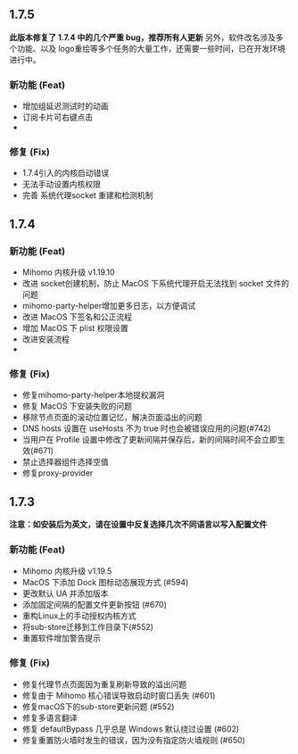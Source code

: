 ## 1.7.5

**此版本修复了 1.7.4 中的几个严重 bug，推荐所有人更新**
另外，软件改名涉及多个功能、以及 logo重绘等多个任务的大量工作，还需要一些时间，已在开发环境进行中。

### 新功能 (Feat)
- 增加组延迟测试时的动画
- 订阅卡片可右键点击
- 

### 修复 (Fix)
- 1.7.4引入的内核启动错误
 - 无法手动设置内核权限
 - 完善 系统代理socket 重建和检测机制

## 1.7.4

### 新功能 (Feat)
- Mihomo 内核升级 v1.19.10
- 改进 socket创建机制，防止 MacOS 下系统代理开启无法找到 socket 文件的问题
- mihomo-party-helper增加更多日志，以方便调试
- 改进 MacOS 下签名和公正流程
- 增加 MacOS 下 plist 权限设置
- 改进安装流程
- 

### 修复 (Fix)
 - 修复mihomo-party-helper本地提权漏洞
 - 修复 MacOS 下安装失败的问题
- 移除节点页面的滚动位置记忆，解决页面溢出的问题
- DNS hosts 设置在 useHosts 不为 true 时也会被错误应用的问题(#742)
- 当用户在 Profile 设置中修改了更新间隔并保存后，新的间隔时间不会立即生效(#671)
- 禁止选择器组件选择空值
- 修复proxy-provider

## 1.7.3
**注意：如安装后为英文，请在设置中反复选择几次不同语言以写入配置文件**

### 新功能 (Feat)
- Mihomo 内核升级 v1.19.5
- MacOS 下添加 Dock 图标动态展现方式 (#594)
- 更改默认 UA 并添加版本
- 添加固定间隔的配置文件更新按钮 (#670)
- 重构Linux上的手动授权内核方式
- 将sub-store迁移到工作目录下(#552)
- 重置软件增加警告提示

### 修复 (Fix)
- 修复代理节点页面因为重复刷新导致的溢出问题
- 修复由于 Mihomo 核心错误导致启动时窗口丢失 (#601)
- 修复macOS下的sub-store更新问题 (#552)
- 修复多语言翻译
- 修复 defaultBypass 几乎总是 Windows 默认绕过设置 (#602)
- 修复重置防火墙时发生的错误，因为没有指定防火墙规则 (#650)
